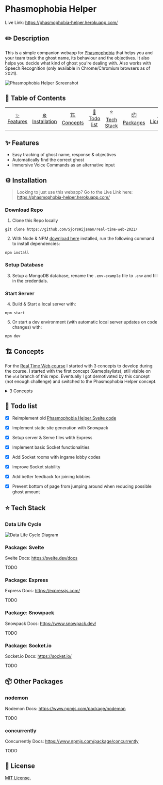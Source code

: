 # Phasmophobia Helper
Live Link: https://phasmophobia-helper.herokuapp.com/


## ✏️ Description
This is a simple companion webapp for [Phasmophobia](https://store.steampowered.com/app/739630/Phasmophobia/) that helps you and your team track the ghost name, its behaviour and the objectives. It also helps you decide what kind of ghost you're dealing with. Also works with Speech Recognition (only available in Chrome/Chromium browsers as of 2021).

![Phasmophobia Helper Screenshot](https://i.ibb.co/M6RKCjC/Screenshot-2021-04-27-at-23-20-24.png)


## 📕 Table of Contents
<table>
    <tr>
        <td align="center"><a href="#-features">✨ Features<a></td>
        <td align="center"><a href="#%EF%B8%8F-installation">⚙️ Installation<a></td>
        <td align="center"><a href="#%EF%B8%8F-concepts">🏗️ Concepts<a></td>
        <td align="center"><a href="#-todo-list">📃 Todo list<a></td>
        <td align="center"><a href="#-tech-stack">⭐ Tech Stack<a></td>
        <td align="center"><a href="#-packages">📦 Packages<a></td>
        <td align="center"><a href="#-license">🔐 License<a></td>
    </tr>
</table>


## ✨ Features
- Easy tracking of ghost name, response & objectives
- Automatically find the correct ghost
- Immersive Voice Commands as an alternative input


## ⚙️ Installation
> Looking to just use this webapp? Go to the Live Link here: https://phasmophobia-helper.herokuapp.com/

### Download Repo
1. Clone this Repo locally
```
git clone https://github.com/SjorsWijsman/real-time-web-2021/
```

2. With Node & NPM [download here](https://nodejs.org/en/download/) installed, run the following command to install dependencies:
```
npm install
```

### Setup Database
3. Setup a MongoDB database, rename the `.env-example` file to `.env` and fill in the credentials.

### Start Server
4. Build & Start a local server with:
```
npm start
```

5. Or start a dev environment (with automatic local server updates on code changes) with:
```
npm dev
```


## 🏗️ Concepts
For the [Real Time Web course](https://github.com/cmda-minor-web/real-time-web-2021) I started with 3 concepts to develop during the course. I started with the first concept (Gameplaylists), still visible on the `old` branch of this repo. Eventually I got demotivated by this concept (not enough challenge) and switched to the Phasmophobia Helper concept.

<details>
<summary>3 Concepts</summary>
    
| Gameplaylists | Phasmophobia Book | Poker |
|--|--|--|
| ![Gameplaylists](https://i.ibb.co/2jMS3tW/Gameplaylists.png) | ![Phasmophobia Helper](https://i.ibb.co/sFdS873/Phasmophobia-Book.png) | ![Poker](https://i.ibb.co/ZHW9R7r/Poker.png)

</details>


## 📃 Todo list
- [x] Reimplement old [Phasmophobia Helper Svelte code](https://github.com/SjorsWijsman/phasmophobia-helper) 
- [x] Implement static site generation with Snowpack
- [x] Setup server & Serve files wtith Express
- [x] Implement basic Socket functionalities
- [x] Add Socket rooms with ingame lobby codes
- [x] Improve Socket stability
- [x] Add better feedback for joining lobbies
- [x] Prevent bottom of page from jumping around when reducing possible ghost amount


## ⭐ Tech Stack
### Data Life Cycle
![Data Life Cycle Diagram](https://i.ibb.co/gvF95TK/rtw-life-cycle.png)

### Package: Svelte
Svelte Docs: https://svelte.dev/docs

TODO

### Package: Express
Express Docs: https://expressjs.com/

TODO

### Package: Snowpack
Snowpack Docs: https://www.snowpack.dev/

TODO

### Package: Socket.io
Socket.io Docs: https://socket.io/

TODO

## 📦 Other Packages
### nodemon
Nodemon Docs: https://www.npmjs.com/package/nodemon

TODO

### concurrently
Concurrently Docs: https://www.npmjs.com/package/concurrently

TODO


## 🔐 License
[MIT License.](https://github.com/SjorsWijsman/phasmophobia-helper/blob/main/LICENSE)
